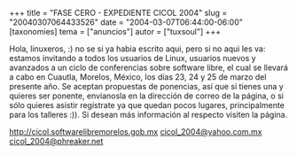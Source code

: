 +++
title = "FASE CERO - EXPEDIENTE CICOL 2004"
slug = "20040307064433526"
date = "2004-03-07T06:44:00-06:00"
[taxonomies]
tema = ["anuncios"]
autor = ["tuxsoul"]
+++

Hola, linuxeros, :) no se si ya habia escrito aqui, pero si no aqui les
va: estamos invitando a todos los usuarios de Linux, usuarios nuevos y
avanzados a un ciclo de conferencias sobre software libre, el cual se
llevará a cabo en Cuautla, Morelos, México, los días 23, 24 y 25 de
marzo del presente año. Se aceptan propuestas de ponencias, así que si
tienes una y quieres ser ponente, envíanosla en la dirección de correo
de la página, o si sólo quieres asistir regístrate ya que quedan pocos
lugares, principalmente para los talleres :)). Si desean más información
al respecto visiten la página.

http://cicol.softwarelibremorelos.gob.mx cicol_2004@yahoo.com.mx
cicol_2004@phreaker.net

